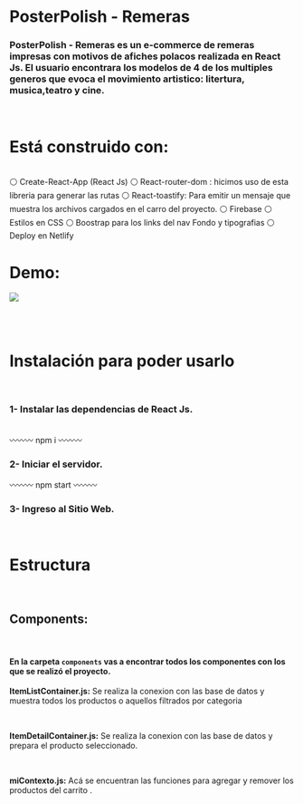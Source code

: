 # PosterPolish - Remeras

### PosterPolish - Remeras es un e-commerce de remeras impresas con motivos de afiches polacos realizada en React Js. El usuario encontrara los modelos de 4 de los multiples generos que evoca el movimiento artistico: litertura, musica,teatro y cine.

<br>

# Está construido con:

<br>
⚪ Create-React-App (React Js)
⚪ React-router-dom : hicimos uso de esta libreria para generar las rutas
⚪ React-toastify: Para emitir un mensaje que muestra los archivos cargados en el carro del proyecto.
⚪ Firebase
⚪ Estilos en CSS
⚪ Boostrap para los links del nav Fondo y tipografias
⚪ Deploy en Netlify

<br>

# Demo:

<img src="./videofinal.gif"/>

<br><br>

# Instalación para poder usarlo

<br>

### 1- Instalar las dependencias de React Js.

<br>
〰️〰️〰️
npm i
〰️〰️〰️
<br>

### 2- Iniciar el servidor.

〰️〰️〰️
npm start
〰️〰️〰️
<br>

### 3- Ingreso al Sitio Web.

<br>

# Estructura

<br>

## Components:

<br>

#### En la carpeta `components` vas a encontrar todos los componentes con los que se realizó el proyecto.

**ItemListContainer.js:** Se realiza la conexion con las base de datos y muestra todos los productos o aquellos filtrados por categoria

  <br>

**ItemDetailContainer.js:** Se realiza la conexion con las base de datos y prepara el producto seleccionado.

  <br>

**miContexto.js:** Acá se encuentran las funciones para agregar y remover los productos del carrito .
<br>
